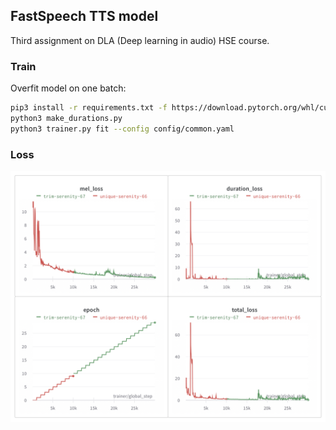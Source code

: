 ## FastSpeech TTS model

Third assignment on DLA (Deep learning in audio) HSE course.

### Train

Overfit model on one batch:

```bash
pip3 install -r requirements.txt -f https://download.pytorch.org/whl/cu113/torch_stable.html
python3 make_durations.py
python3 trainer.py fit --config config/common.yaml
```

### Loss

<img src='images/loss.png' width='600'>
